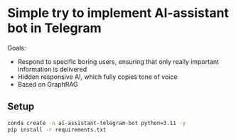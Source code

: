 # Simple try to implement AI-assistant bot in Telegram
Goals:
- Respond to specific boring users, ensuring that only really important information is delivered
- Hidden responsive AI, which fully copies tone of voice
- Based on GraphRAG

## Setup
```bash
conda create -n ai-assistant-telegram-bot python=3.11 -y
pip install -r requirements.txt
```